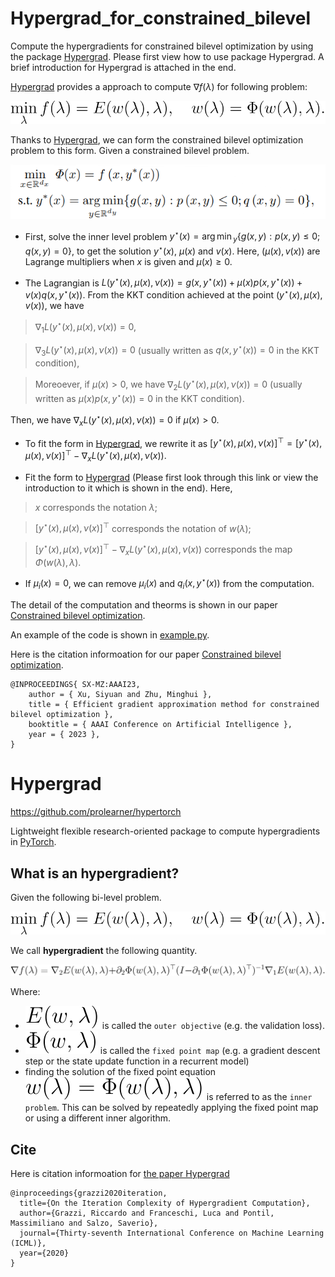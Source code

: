 # Hypergrad_for_constrained_bilevel

Compute the hypergradients for constrained bilevel optimization by using the package [Hypergrad](https://github.com/prolearner/hypertorch).
Please first view how to use package Hypergrad. A brief introduction for Hypergrad is attached in the end.

[Hypergrad](https://github.com/prolearner/hypertorch) provides a approach to compute $\nabla f(\lambda)$ for following problem:

![bilevel](./resources/bilevel.svg)

 Thanks to [Hypergrad](https://github.com/prolearner/hypertorch), we can form the constrained bilevel optimization problem to this form. Given a constrained bilevel problem.

 ![1bilevel](./resources/constrained_bilevel.png)

 * First, solve the inner level problem $y^{\star}(x)={\arg\min}_y \{g(x,y): p(x,y)\leq 0; q(x,y)=0\}$, to get the solution $y^{\star}(x)$, $\mu(x)$ and $v(x)$. Here, $(\mu(x), v(x))$ are Lagrange multipliers when $x$ is given and $\mu(x) \geq 0$.
  
 * The Lagrangian is $L(y^{\star}(x), \mu(x), ν(x)) = g(x, y^{\star}(x))+\mu(x)p(x,y^{\star}(x))+v(x)q(x,y^{\star}(x)).$ From the KKT condition achieved at the point  $(y^{\star}(x), \mu(x), v(x))$, we have 
>$\nabla_1 L(y^{\star}(x), \mu(x), ν(x))=0$, 

> $\nabla_3 L(y^{\star}(x), \mu(x), ν(x))=0$ (usually written as $q(x,y^{\star}(x))=0$ in the KKT condition), 

> Moreoever, if $\mu(x)>0$, we have $\nabla_2 L(y^{\star}(x), \mu(x), ν(x))=0$ (usually written as $\mu(x) p(x,y^{\star}(x))=0$ in the KKT condition). 
 
Then, we have $\nabla_x L(y^{\star}(x), \mu(x), ν(x))=0$ if $\mu(x)>0$.
  
 * To fit the form in [Hypergrad](https://github.com/prolearner/hypertorch), we rewrite it as $[y^{\star}(x), \mu(x), ν(x)]^{\top}=[y^{\star}(x), \mu(x), ν(x)]^{\top}-\nabla_x L(y^{\star}(x), \mu(x), ν(x))$. 
  
 * Fit the form to [Hypergrad](https://github.com/prolearner/hypertorch) (Please first look through this link or view the introduction to it which is shown in the end). Here, 
>$x$ corresponds the notation $\lambda$; 

>$[y^{\star}(x), \mu(x), ν(x)]^{\top}$ corresponds the notation of $w(\lambda)$; 

>$[y^{\star}(x), \mu(x), ν(x)]^{\top}-\nabla_x L(y^{\star}(x), \mu(x), ν(x))$ corresponds the map $\Phi(w(\lambda),\lambda)$.
 * If $\mu_i(x)=0$, we can remove $\mu_i(x)$ and $q_i(x,y^{\star}(x))$ from the computation.

The detail of the computation and theorms is shown in our paper [Constrained bilevel optimization](https://arxiv.org/abs/2302.01970).

An example of the code is shown in [example.py](./constrained_bilevel_opt/example.py). 



Here is the citation informoation for our paper [Constrained bilevel optimization](https://arxiv.org/abs/2302.01970).
```
@INPROCEEDINGS{ SX-MZ:AAAI23, 
    author = { Xu, Siyuan and Zhu, Minghui },
    title = { Efficient gradient approximation method for constrained bilevel optimization },	 
    booktitle = { AAAI Conference on Artificial Intelligence }, 
    year = { 2023 },    
}
```
 
# Hypergrad
https://github.com/prolearner/hypertorch

Lightweight flexible research-oriented package to compute  hypergradients in [PyTorch](https://github.com/pytorch/pytorch).

## What is an hypergradient?
Given the following bi-level problem.

![bilevel](./resources/bilevel.svg)

We call **hypergradient** the following quantity.

![hypergradient](./resources/hypergradient.svg)

Where:
* ![outerobjective](./resources/outer_objective.svg)
is called the `outer objective` (e.g. the validation loss).
* ![Phi](./resources/Phi.svg) is called the `fixed point map` (e.g. a gradient descent step or the state update function in a recurrent model)
* finding the solution of the fixed point equation ![fixed_point_eq](./resources/fixed_point_eq.svg) is referred to as the `inner problem`. This can be solved by repeatedly applying the fixed point map or using a different inner algorithm.



## Cite

Here is citation informoation for [the paper Hypergrad](https://arxiv.org/abs/2006.16218)
```
@inproceedings{grazzi2020iteration,
  title={On the Iteration Complexity of Hypergradient Computation},
  author={Grazzi, Riccardo and Franceschi, Luca and Pontil, Massimiliano and Salzo, Saverio},
  journal={Thirty-seventh International Conference on Machine Learning (ICML)},
  year={2020}
}
```